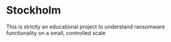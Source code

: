 # Stockholm
This is strictly an educational project to understand ransomware functionality on a small, controlled scale
